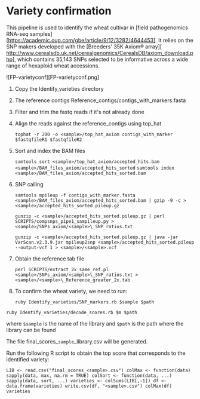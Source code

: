 # Variety confirmation 

This pipeline is used to identify the wheat cultivar in [field pathogenomics RNA-seq samples][https://academic.oup.com/gbe/article/9/12/3282/4644453]. It relies on the SNP makers developed with the [Breeders' 35K Axiom® array][ http://www.cerealsdb.uk.net/cerealgenomics/CerealsDB/axiom_download.php], which contains 35,143 SNPs selected to be informative across a wide range of hexaploid wheat accessions.

![FP-varietyconf][FP-varietyconf.png]

1. Copy the Identify_varieties directory

2. The reference contigs Reference_contigs/contigs_with_markers.fasta

3. Filter and trim the fastq reads if it's not already done

4. Align the reads against the reference_contigs using top_hat

   ``tophat -r 200 -o <sample>/top_hat_axiom contigs_with_marker $fastqfileR1 $fastqfileR2``

5. Sort and index the BAM files

   ``samtools sort <sample>/top_hat_axiom/accepted_hits.bam <sample>/BAM_files_axiom/accepted_hits_sorted``
   ``samtools index <sample>/BAM_files_axiom/accepted_hits_sorted.bam``

6. SNP calling

   ``samtools mpileup -f contigs_with_marker.fasta <sample>/BAM_files_axiom/accepted_hits_sorted.bam | gzip -9 -c > <sample>/accepted_hits_sorted.pileup.gz``

   ``gunzip -c <sample>/accepted_hits_sorted.pileup.gz | perl SCRIPTS/compsnps_pipe1_sampileup.py > <sample>/SNPs_axiom/<sample>\_SNP_ratios.txt``

   ``gunzip -c <sample>/accepted_hits_sorted.pileup.gz | java -jar VarScan.v2.3.9.jar mpileup2snp <sample>/accepted_hits_sorted.pileup --output-vcf 1 > <sample>/<sample>.vcf``

7. Obtain the reference tab file

   ``perl SCRIPTS/extract_2x_same_ref.pl <sample>/SNPs_axiom/<sample>\_SNP_ratios.txt > <sample>/<sample>\_Reference_greater_2x.tab``

8. To confirm the wheat variety, we need to run: 

   ``ruby Identify_varieties/SNP_markers.rb $sample $path``

``ruby Identify_varieties/decode_scores.rb $m ​$path``

where `$sample` is the name of the library and `$path` is the path where the library can be found

The file final_scores_`sample`_library.csv  will be generated.

Run the following R script to obtain the top score that corresponds to the identified variety: 

``LIB <- read.csv("final_scores_<sample>.csv")
colMax <- function(data) sapply(data, max, na.rm = TRUE)
colSort <- function(data, ...) sapply(data, sort, ...)
varieties <- colSums(LIB[,-1])
df <- data.frame(varieties)
write.csv(df, "<sample>.csv")
colMax(df)
varieties``


